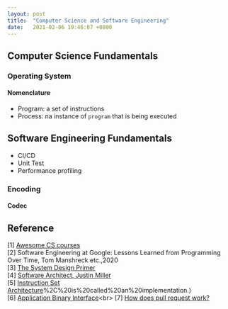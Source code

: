 ```yaml
---
layout: post
title:  "Computer Science and Software Engineering"
date:   2021-02-06 19:46:07 +0800
---
```

## Computer Science Fundamentals

### Operating System

#### Nomenclature

- Program: a set of instructions
- Process: na instance of `program` that is being executed

## Software Engineering Fundamentals

- CI/CD
- Unit Test
- Performance profiling

### Encoding

#### Codec


## Reference

[1] [Awesome CS courses](https://github.com/prakhar1989/awesome-courses) <br>
[2] Software Engineering at Google: Lessons Learned from Programming Over Time, Tom Manshreck etc.,2020 <br>
[3] [The System Design Primer](https://github.com/donnemartin/system-design-primer) <br>
[4] [Software Architect, Justin Miller](https://github.com/justinamiller/SoftwareArchitect) <br>
[5] [Instruction Set Architecture](https://www.wikiwand.com/en/Instruction_set_architecture#:~:text=In%20computer%20science%2C%20an%20instruction,)%2C%20is%20called%20an%20implementation.) <br>
[6] [Application Binary Interface](https://www.wikiwand.com/en/Application_binary_interface#:~:text=In%20computer%20software%2C%20an%20application,being%20run%20by%20a%20user.)<br>
[7] [How does pull request work?](https://www.notion.so/bobzeng/Pull-Requests-Atlassian-Git-Tutorial-62ec1e477b5f43a9888c4ca5792aa18e)